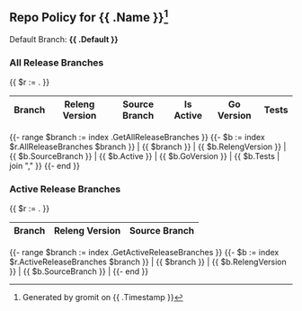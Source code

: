## Repo Policy for {{ .Name }}[^1]

Default Branch: **{{ .Default }}**


### All  Release Branches
{{ $r := . }}

| Branch | Releng Version | Source Branch | Is Active | Go Version | Tests
| -------| -------------- | ------------- | --------- | ---------- | -----
{{- range $branch := index .GetAllReleaseBranches }}
{{- $b := index $r.AllReleaseBranches $branch }}
| {{ $branch }} | {{ $b.RelengVersion }} | {{ $b.SourceBranch }} | {{ $b.Active }} | {{ $b.GoVersion }} | {{ $b.Tests | join "," }}
{{- end }}

### Active Release Branches
{{ $r := . }}

| Branch | Releng Version | Source Branch |
| -------| -------------- | ------------- |
{{- range $branch := index .GetActiveReleaseBranches }}
{{- $b := index $r.ActiveReleaseBranches $branch }}
| {{ $branch }} | {{ $b.RelengVersion }} | {{ $b.SourceBranch }} |
{{- end }}

[^1]: Generated by gromit on {{ .Timestamp }}



